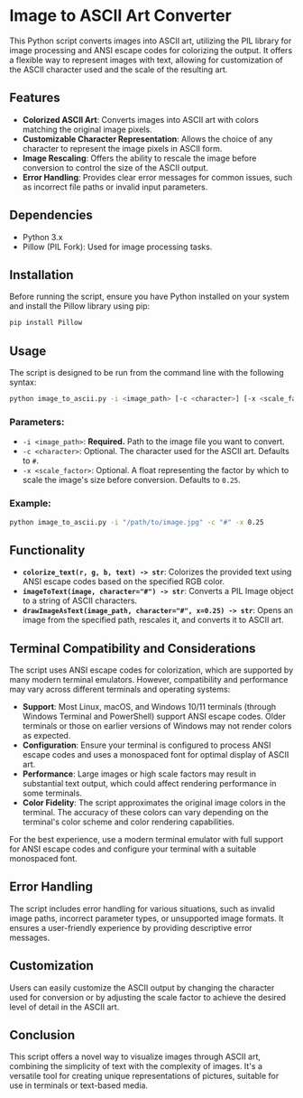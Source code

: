 # Image to ASCII Art Converter

This Python script converts images into ASCII art, utilizing the PIL library for image processing and ANSI escape codes for colorizing the output. It offers a flexible way to represent images with text, allowing for customization of the ASCII character used and the scale of the resulting art.

## Features

- **Colorized ASCII Art**: Converts images into ASCII art with colors matching the original image pixels.
- **Customizable Character Representation**: Allows the choice of any character to represent the image pixels in ASCII form.
- **Image Rescaling**: Offers the ability to rescale the image before conversion to control the size of the ASCII output.
- **Error Handling**: Provides clear error messages for common issues, such as incorrect file paths or invalid input parameters.

## Dependencies

- Python 3.x
- Pillow (PIL Fork): Used for image processing tasks.

## Installation

Before running the script, ensure you have Python installed on your system and install the Pillow library using pip:

```sh
pip install Pillow
```

## Usage

The script is designed to be run from the command line with the following syntax:

```sh
python image_to_ascii.py -i <image_path> [-c <character>] [-x <scale_factor>]
```

### Parameters:

- `-i <image_path>`: **Required.** Path to the image file you want to convert.
- `-c <character>`: Optional. The character used for the ASCII art. Defaults to `#`.
- `-x <scale_factor>`: Optional. A float representing the factor by which to scale the image's size before conversion. Defaults to `0.25`.

### Example:

```sh
python image_to_ascii.py -i "/path/to/image.jpg" -c "#" -x 0.25
```

## Functionality

- **`colorize_text(r, g, b, text) -> str`**: Colorizes the provided text using ANSI escape codes based on the specified RGB color.
- **`imageToText(image, character="#") -> str`**: Converts a PIL Image object to a string of ASCII characters.
- **`drawImageAsText(image_path, character="#", x=0.25) -> str`**: Opens an image from the specified path, rescales it, and converts it to ASCII art.

## Terminal Compatibility and Considerations

The script uses ANSI escape codes for colorization, which are supported by many modern terminal emulators. However, compatibility and performance may vary across different terminals and operating systems:

- **Support**: Most Linux, macOS, and Windows 10/11 terminals (through Windows Terminal and PowerShell) support ANSI escape codes. Older terminals or those on earlier versions of Windows may not render colors as expected.
- **Configuration**: Ensure your terminal is configured to process ANSI escape codes and uses a monospaced font for optimal display of ASCII art.
- **Performance**: Large images or high scale factors may result in substantial text output, which could affect rendering performance in some terminals.
- **Color Fidelity**: The script approximates the original image colors in the terminal. The accuracy of these colors can vary depending on the terminal's color scheme and color rendering capabilities.

For the best experience, use a modern terminal emulator with full support for ANSI escape codes and configure your terminal with a suitable monospaced font.

## Error Handling

The script includes error handling for various situations, such as invalid image paths, incorrect parameter types, or unsupported image formats. It ensures a user-friendly experience by providing descriptive error messages.

## Customization

Users can easily customize the ASCII output by changing the character used for conversion or by adjusting the scale factor to achieve the desired level of detail in the ASCII art.

## Conclusion

This script offers a novel way to visualize images through ASCII art, combining the simplicity of text with the complexity of images. It's a versatile tool for creating unique representations of pictures, suitable for use in terminals or text-based media.
